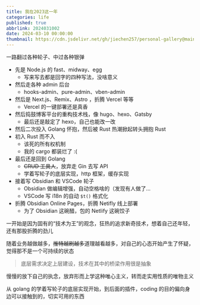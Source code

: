 ```yaml
---
title: 我在2023这一年
categories: life
published: true
abbrlink: 2024031002
date: 2024-03-10 00:00:00
thumbnail: https://cdn.jsdelivr.net/gh/jiechen257/personal-gallery@main/img/202404061257795.png
---
```


一路翻过各种轮子、中过各种银弹

- 先是 Node.js 的 fast、midway、egg
  - 写来写去都是回字的四种写法，没啥意义
- 然后走各种 admin 后台
  - hooks-admin、pure-admin、vben-admin
- 然后是 Next.js、Remix、Astro ，折腾 Vercel 等等
  - Vercel 的一键部署还是真香
- 然后捣鼓博客平台的重构技术栈，像 hugo、hexo、Gatsby
  - 最后还是敲定了 hexo，自己也能改一改
- 然后二次投入 Golang 怀抱，然后被 Rust 热潮掀起转头拥抱 Rust
- 初入 Rust 而不入
  - 该死的所有权机制
  - 我的 cargo 都装烂了 :(
- 最后还是回到 Golang
  - ~~CRUD 工具人~~，放弃走 Gin 去写 API
  - 学着写轮子的底层实现，http 框架，缓存实现
- 接着写 Obsidian 和 VSCode 轮子
  - Obsidian 做编辑增强，自动空格啥的（发现有人做了...
  - VSCode 写 i18n 的自动 `$t()` 格式化
- 折腾 Obsidian Online Pages，折腾 Netifly 线上部署
  - 为了 Obsidian 这碗醋，包的 Netlify 这碗饺子

一开始是因为固有的“技术为王”的观念，狂热的追求新奇技术，想着自己还年轻，还有那股折腾的劲儿

随着业务越做越多，~~推特越刷越多~~道理越看越多，对自己的心态开始产生了怀疑，觉得那不是一个可持续的状态

> 底层需求决定上层建设，技术在其中的桥梁作用很是抽象

慢慢的放下自己的执念，放弃形而上学这种唯心主义，转而走实用性质的唯物主义

从 golang 的学着写轮子的底层实现开始，到后面的插件，coding 的目的偏向身边可以接触到的，切实可用的东西